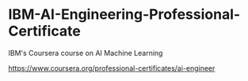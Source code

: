 # IBM-AI-Engineering-Professional-Certificate
IBM's Coursera course on AI Machine Learning

https://www.coursera.org/professional-certificates/ai-engineer
